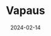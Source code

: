 ---  
layout: startup_page  
title: "Vapaus"  
id: "vapaus.io"  
permalink: "/vapausvapaus.io02142024/"  
website: "https://www.vapaus.io/"  
funding_round: "Debt"  
funding_amount: "€15M"  
investors: "Norion Bank"  
about: "Vapaus provides mobility benefits for employees, offering them the option to 'own' a bicycle for a service term with potential purchase afterward. They partner with various networks to provide cycle selections, allowing employees to claim tax-free benefits up to €100 monthly. This contrasts with bike subscriptions or ride-sharing, focusing on ownership and employee well-being."  
markets: "Employee Benefits, Sustainable Transportation, Cycling, Sustainability, Transportation"  
hq: "Helsinki, Uusimaa, Finland"  
founded_year: "2018"  
linkedin: "https://www.linkedin.com/company/vapaus-io/"  
twitter: "https://twitter.com/vapaus_io"  
instagram: ""  
facebook: "https://fi-fi.facebook.com/VapausBikes"  
crunchbase: "https://www.crunchbase.com/organization/vapaus"  
pitchbook: ""  

date_display: "14-Feb-2024"  
date: "2024-02-14"

# SEO Optimization  
meta_title: "Vapaus - Debt Funding (€15M)"  
meta_description: "Vapaus, Vapaus provides mobility benefits for employees, offering them the option to 'own' a bicycle for a service term with potential purchase afterward. The..."  
meta_keywords: "Vapaus, Employee Benefits, Sustainable Transportation, Cycling, Sustainability, Transportation, Debt funding"  
canonical_url: "https://startup.projectstartups.com/vapausvapaus.io02142024/"  
---